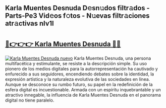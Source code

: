 ## Karla Muentes Desnuda D𝚎sn𝚞dos filtr𝚊dos - Parts-Pe3 Vid𝚎os f𝚘tos - N𝚞evas filtr𝚊ciones atr𝚊ctivas nIv1I

# <h2><a href="http://mb7yc4.tromn.icu/?c=Karla+Muentes+Desnuda">🔗👉👉👉 Karla Muentes Desnuda 🔗🔗</a></h2>

[![Karla Muentes Desnuda nuevo](https://i.imgur.com/pEAQMta.gif)](http://mb7yc4.tromn.icu/?c=Karla+Muentes+Desnuda)
Karla Muentes Desnuda, una persona multifacética y estimulante, se resiste a la descripción simple. Su uso pionero de los medios digitales para la autorrepresentación ha cautivado y enfurecido a sus seguidores, encendiendo debates sobre la identidad, la expresión artística y la naturaleza evolutiva de las sociedades en línea. Aunque se desconoce su rumbo futuro, su papel en la redefinición de la esfera digital es incuestionable. Armada con un espíritu inquebrantable y un atractivo innegable, la influencia de Karla Muentes Desnuda en el panorama digital no tiene paralelo.
